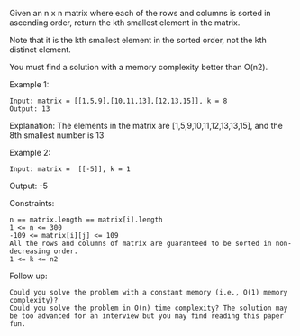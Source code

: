 Given an n x n matrix where each of the rows and columns is sorted in ascending order, return the kth smallest element
in the matrix.

Note that it is the kth smallest element in the sorted order, not the kth distinct element.

You must find a solution with a memory complexity better than O(n2).

Example 1:

    Input: matrix = [[1,5,9],[10,11,13],[12,13,15]], k = 8
    Output: 13

Explanation: The elements in the matrix are [1,5,9,10,11,12,13,13,15], and the 8th smallest number is 13

Example 2:

    Input: matrix =  [[-5]], k = 1

Output: -5

Constraints:

    n == matrix.length == matrix[i].length
    1 <= n <= 300
    -109 <= matrix[i][j] <= 109
    All the rows and columns of matrix are guaranteed to be sorted in non-decreasing order.
    1 <= k <= n2

Follow up:

    Could you solve the problem with a constant memory (i.e., O(1) memory complexity)?
    Could you solve the problem in O(n) time complexity? The solution may be too advanced for an interview but you may find reading this paper fun.

